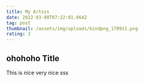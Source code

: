 ```yaml
---
title: My Artsss
date: 2022-03-08T07:22:01.664Z
tag: post
thumbnail: /assets/img/uploads/kindpng_170911.png
rating: 3
---
```

## ohohoho Title

This is nice very nice sss